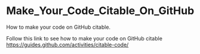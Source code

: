 # Make_Your_Code_Citable_On_GitHub
How to make your code on GitHub citable. 

Follow this link to see how to make your code on GitHub citable
https://guides.github.com/activities/citable-code/
